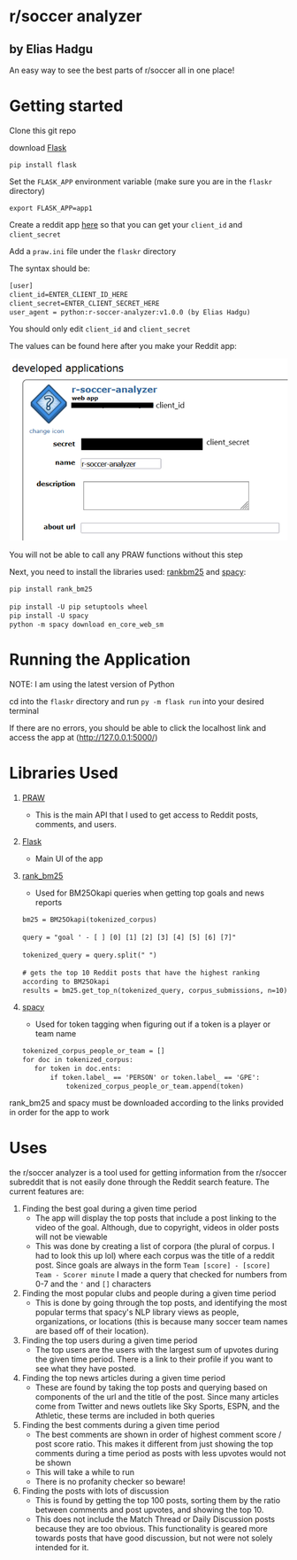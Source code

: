 # r/soccer analyzer
## by Elias Hadgu

An easy way to see the best parts of r/soccer all in one place!

# Getting started

Clone this git repo

download [Flask](https://flask.palletsprojects.com/en/2.0.x/installation/)
```
pip install flask
```
Set the `FLASK_APP` environment variable (make sure you are in the `flaskr` directory)
```
export FLASK_APP=app1
```
Create a reddit app [here](https://www.reddit.com/prefs/apps) so that you can get your `client_id` and `client_secret`

Add a `praw.ini` file under the `flaskr` directory

The syntax should be:
```
[user]
client_id=ENTER_CLIENT_ID_HERE
client_secret=ENTER_CLIENT_SECRET_HERE
user_agent = python:r-soccer-analyzer:v1.0.0 (by Elias Hadgu)
```
You should only edit `client_id` and `client_secret`

The values can be found here after you make your Reddit app:

![](/creds-tutorial.png)

You will not be able to call any PRAW functions without this step

Next, you need to install the libraries used: [rankbm25](https://pypi.org/project/rank-bm25/) and [spacy](https://spacy.io/usage):

```
pip install rank_bm25

pip install -U pip setuptools wheel
pip install -U spacy
python -m spacy download en_core_web_sm
```

# Running the Application
NOTE: I am using the latest version of Python

cd into the `flaskr` directory and run `py -m flask run` into your desired terminal

If there are no errors, you should be able to click the localhost link and access the app at (http://127.0.0.1:5000/)

# Libraries Used
1. [PRAW](https://praw.readthedocs.io/en/stable/index.html)
     - This is the main API that I used to get access to Reddit posts, comments, and users.
2. [Flask](https://flask.palletsprojects.com/en/2.0.x/)
     - Main UI of the app
4. [rank_bm25](https://pypi.org/project/rank-bm25/)
     - Used for BM25Okapi queries when getting top goals and news reports
    ```
    bm25 = BM25Okapi(tokenized_corpus)
        
    query = "goal ' - [ ] [0] [1] [2] [3] [4] [5] [6] [7]"
    
    tokenized_query = query.split(" ")

    # gets the top 10 Reddit posts that have the highest ranking according to BM25Okapi     
    results = bm25.get_top_n(tokenized_query, corpus_submissions, n=10)
    ```
     
6. [spacy](https://spacy.io/usage)
     - Used for token tagging when figuring out if a token is a player or team name
     ```
    tokenized_corpus_people_or_team = []
    for doc in tokenized_corpus:
        for token in doc.ents:
            if token.label_ == 'PERSON' or token.label_ == 'GPE':
                tokenized_corpus_people_or_team.append(token)
     ```

rank_bm25 and spacy must be downloaded according to the links provided in order for the app to work

# Uses

the r/soccer analyzer is a tool used for getting information from the r/soccer subreddit that is not easily done through the Reddit search feature. The current features are:

1. Finding the best goal during a given time period
    - The app will display the top posts that include a post linking to the video of the goal. Although, due to copyright, videos in older posts will not be viewable
    - This was done by creating a list of corpora (the plural of corpus. I had to look this up lol) where each corpus was the title of a reddit post. Since goals are always in the form `Team [score] - [score] Team - Scorer minute` I made a query that checked for numbers from 0-7 and the `'` and `[]` characters
2. Finding the most popular clubs and people during a given time period
    - This is done by going through the top posts, and identifying the most popular terms that spacy's NLP library views as people, organizations, or locations (this is because many soccer team names are based off of their location).
3. Finding the top users during a given time period
    - The top users are the users with the largest sum of upvotes during the given time period. There is a link to their profile if you want to see what they have posted.
4. Finding the top news articles during a given time period
    - These are found by taking the top posts and querying based on components of the url and the title of the post. Since many articles come from Twitter and news outlets like Sky Sports, ESPN, and the Athletic, these terms are included in both queries
5. Finding the best comments during a given time period
    - The best comments are shown in order of highest comment score / post score ratio. This makes it different from just showing the top comments during a time period as posts with less upvotes would not be shown
    - This will take a while to run
    - There is no profanity checker so beware!
6. Finding the posts with lots of discussion
    - This is found by getting the top 100 posts, sorting them by the ratio between comments and post upvotes, and showing the top 10.
    - This does not include the Match Thread or Daily Discussion posts because they are too obvious. This functionality is geared more towards posts that have good discussion, but not were not solely intended for it.

